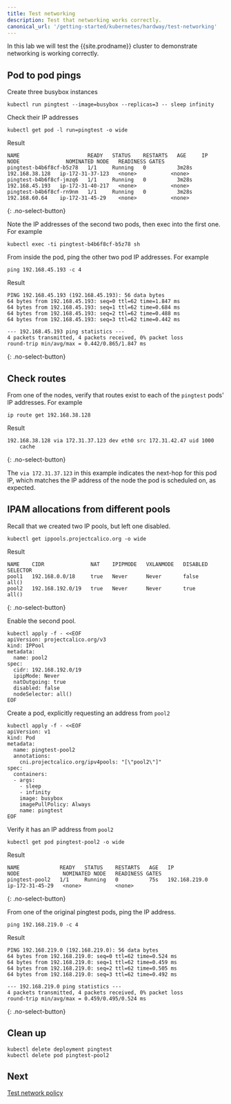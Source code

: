 ```yaml
---
title: Test networking
description: Test that networking works correctly.
canonical_url: '/getting-started/kubernetes/hardway/test-networking'
---
```


In this lab we will test the {{site.prodname}} cluster to demonstrate networking is working correctly.

## Pod to pod pings

Create three busybox instances

```
kubectl run pingtest --image=busybox --replicas=3 -- sleep infinity
```

Check their IP addresses

```
kubectl get pod -l run=pingtest -o wide
```

Result

```
NAME                      READY   STATUS    RESTARTS   AGE     IP               NODE               NOMINATED NODE   READINESS GATES
pingtest-b4b6f8cf-b5z78   1/1     Running   0          3m28s   192.168.38.128   ip-172-31-37-123   <none>           <none>
pingtest-b4b6f8cf-jmzq6   1/1     Running   0          3m28s   192.168.45.193   ip-172-31-40-217   <none>           <none>
pingtest-b4b6f8cf-rn9nm   1/1     Running   0          3m28s   192.168.60.64    ip-172-31-45-29    <none>           <none>
```
{: .no-select-button}

Note the IP addresses of the second two pods, then exec into the first one. For example

```
kubectl exec -ti pingtest-b4b6f8cf-b5z78 sh
```

From inside the pod, ping the other two pod IP addresses. For example

```
ping 192.168.45.193 -c 4
```

Result

```
PING 192.168.45.193 (192.168.45.193): 56 data bytes
64 bytes from 192.168.45.193: seq=0 ttl=62 time=1.847 ms
64 bytes from 192.168.45.193: seq=1 ttl=62 time=0.684 ms
64 bytes from 192.168.45.193: seq=2 ttl=62 time=0.488 ms
64 bytes from 192.168.45.193: seq=3 ttl=62 time=0.442 ms

--- 192.168.45.193 ping statistics ---
4 packets transmitted, 4 packets received, 0% packet loss
round-trip min/avg/max = 0.442/0.865/1.847 ms
```
{: .no-select-button}

## Check routes

From one of the nodes, verify that routes exist to each of the `pingtest` pods' IP addresses. For example

```
ip route get 192.168.38.128
```

Result

```
192.168.38.128 via 172.31.37.123 dev eth0 src 172.31.42.47 uid 1000
    cache
```
{: .no-select-button}

The `via 172.31.37.123` in this example indicates the next-hop for this pod IP, which matches the IP address of the node the
pod is scheduled on, as expected.

## IPAM allocations from different pools

Recall that we created two IP pools, but left one disabled.

```
kubectl get ippools.projectcalico.org -o wide
```

Result

```
NAME    CIDR               NAT    IPIPMODE   VXLANMODE   DISABLED   SELECTOR
pool1   192.168.0.0/18     true   Never      Never       false      all()
pool2   192.168.192.0/19   true   Never      Never       true       all()
```
{: .no-select-button}

Enable the second pool.

```
kubectl apply -f - <<EOF
apiVersion: projectcalico.org/v3
kind: IPPool
metadata:
  name: pool2
spec:
  cidr: 192.168.192.0/19
  ipipMode: Never
  natOutgoing: true
  disabled: false
  nodeSelector: all()
EOF
```

Create a pod, explicitly requesting an address from `pool2`

```
kubectl apply -f - <<EOF
apiVersion: v1
kind: Pod
metadata:
  name: pingtest-pool2
  annotations:
    cni.projectcalico.org/ipv4pools: "[\"pool2\"]"
spec:
  containers:
  - args:
    - sleep
    - infinity
    image: busybox
    imagePullPolicy: Always
    name: pingtest
EOF
```

Verify it has an IP address from `pool2`

```
kubectl get pod pingtest-pool2 -o wide
```

Result
```
NAME             READY   STATUS    RESTARTS   AGE   IP              NODE              NOMINATED NODE   READINESS GATES
pingtest-pool2   1/1     Running   0          75s   192.168.219.0   ip-172-31-45-29   <none>           <none>
```
{: .no-select-button}

From one of the original pingtest pods, ping the IP address.

```
ping 192.168.219.0 -c 4
```

Result
```
PING 192.168.219.0 (192.168.219.0): 56 data bytes
64 bytes from 192.168.219.0: seq=0 ttl=62 time=0.524 ms
64 bytes from 192.168.219.0: seq=1 ttl=62 time=0.459 ms
64 bytes from 192.168.219.0: seq=2 ttl=62 time=0.505 ms
64 bytes from 192.168.219.0: seq=3 ttl=62 time=0.492 ms

--- 192.168.219.0 ping statistics ---
4 packets transmitted, 4 packets received, 0% packet loss
round-trip min/avg/max = 0.459/0.495/0.524 ms
```
{: .no-select-button}

## Clean up

```
kubectl delete deployment pingtest
kubectl delete pod pingtest-pool2
```

## Next

[Test network policy](./test-network-policy)
